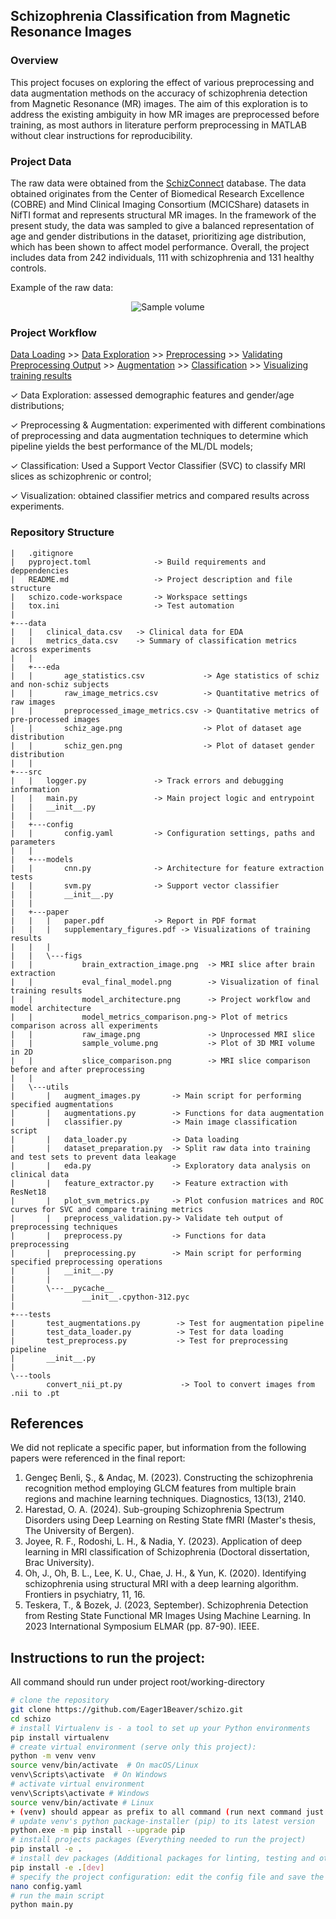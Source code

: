 ## Schizophrenia Classification from Magnetic Resonance Images

### Overview
This project focuses on exploring the effect of various preprocessing and data augmentation methods on the accuracy of schizophrenia detection from Magnetic Resonance (MR) images. The aim of this exploration is to address the existing ambiguity in how MR images are preprocessed before training, as most authors in literature perform preprocessing in MATLAB without clear instructions for reproducibility.

### Project Data
The raw data were obtained from the [SchizConnect](http://schizconnect.org/) database. The data obtained originates from the Center of Biomedical Research Excellence (COBRE) and Mind Clinical Imaging Consortium (MCICShare) datasets in NifTI format and represents structural MR images. In the framework of the present study, the data was sampled to give a balanced representation of age and gender distributions in the dataset, prioritizing age distribution, which has been shown to affect model performance. Overall, the project includes data from 242 individuals, 111 with schizophrenia and 131 healthy controls.

Example of the raw data:

<p align="center">
  <img src="src/paper/figs/sample_volume.png" alt="Sample volume">
</p>

### Project Workflow
[Data Loading](src/utils/data_loader.py) >> [Data Exploration](src/utils/eda.py) >> [Preprocessing](src/utils/preprocess.py) >> [Validating Preprocessing Output](src/utils/preprocess_validation.py) >> [Augmentation](src/utils/augmentations.py) >> [Classification](src/models/svm.py) >> [Visualizing training results](src/utils/plot_svm_metrics.py)

&check; Data Exploration: assessed demographic features and gender/age distributions;

&check; Preprocessing & Augmentation: experimented with different combinations of preprocessing and data augmentation techniques to determine which pipeline yields the best performance of the ML/DL models;

&check; Classification: Used a Support Vector Classifier (SVC) to classify MRI slices as schizophrenic or control;

&check; Visualization: obtained classifier metrics and compared results across experiments.

### Repository Structure
```.
|   .gitignore
|   pyproject.toml              -> Build requirements and deppendencies 
|   README.md                   -> Project description and file structure
|   schizo.code-workspace       -> Workspace settings
|   tox.ini                     -> Test automation
|
+---data
|   |   clinical_data.csv   -> Clinical data for EDA
|   |   metrics_data.csv    -> Summary of classification metrics across experiments
|   |
|   +---eda
|   |       age_statistics.csv             -> Age statistics of schiz and non-schiz subjects
|   |       raw_image_metrics.csv          -> Quantitative metrics of raw images
|   |       preprocessed_image_metrics.csv -> Quantitative metrics of pre-processed images
|   |       schiz_age.png                  -> Plot of dataset age distribution 
|   |       schiz_gen.png                  -> Plot of dataset gender distribution
|   |
+---src
|   |   logger.py               -> Track errors and debugging information
|   |   main.py                 -> Main project logic and entrypoint
|   |   __init__.py
|   |
|   +---config
|   |       config.yaml         -> Configuration settings, paths and parameters
|   |
|   +---models
|   |       cnn.py              -> Architecture for feature extraction tests
|   |       svm.py              -> Support vector classifier
|   |       __init__.py
|   |
|   +---paper
|   |   |   paper.pdf           -> Report in PDF format
|   |   |   supplementary_figures.pdf -> Visualizations of training results
|   |   |
|   |   \---figs
|   |           brain_extraction_image.png  -> MRI slice after brain extraction
|   |           eval_final_model.png        -> Visualization of final training results
|   |           model_architecture.png      -> Project workflow and model architecture
|   |           model_metrics_comparison.png-> Plot of metrics comparison across all experiments
|   |           raw_image.png               -> Unprocessed MRI slice
|   |           sample_volume.png           -> Plot of 3D MRI volume in 2D
|   |           slice_comparison.png        -> MRI slice comparison before and after preprocessing
|   |
|   \---utils
|       |   augment_images.py       -> Main script for performing specified augmentations
|       |   augmentations.py        -> Functions for data augmentation
|       |   classifier.py           -> Main image classification script
|       |   data_loader.py          -> Data loading
|       |   dataset_preparation.py  -> Split raw data into training and test sets to prevent data leakage
|       |   eda.py                  -> Exploratory data analysis on clinical data
|       |   feature_extractor.py    -> Feature extraction with ResNet18
|       |   plot_svm_metrics.py     -> Plot confusion matrices and ROC curves for SVC and compare training metrics
|       |   preprocess_validation.py-> Validate teh output of preprocessing techniques
|       |   preprocess.py           -> Functions for data preprocessing
|       |   preprocessing.py        -> Main script for performing specified preprocessing operations
|       |   __init__.py
|       |
|       \---__pycache__
|               __init__.cpython-312.pyc
|
+---tests
|       test_augmentations.py        -> Test for augmentation pipeline
|       test_data_loader.py          -> Test for data loading
|       test_preprocess.py           -> Test for preprocessing pipeline
|       __init__.py
|
\---tools
        convert_nii_pt.py             -> Tool to convert images from .nii to .pt
```


## References
We did not replicate a specific paper, but information from the following papers were referenced in the final report:  
1) Gengeç Benli, Ş., & Andaç, M. (2023). Constructing the schizophrenia recognition method employing GLCM features from multiple brain regions and machine learning techniques. Diagnostics, 13(13), 2140.
2) Harestad, O. A. (2024). Sub-grouping Schizophrenia Spectrum Disorders using Deep Learning on Resting State fMRI (Master's thesis, The University of Bergen).
3) Joyee, R. F., Rodoshi, L. H., & Nadia, Y. (2023). Application of deep learning in MRI classification of Schizophrenia (Doctoral dissertation, Brac University).
4) Oh, J., Oh, B. L., Lee, K. U., Chae, J. H., & Yun, K. (2020). Identifying schizophrenia using structural MRI with a deep learning algorithm. Frontiers in psychiatry, 11, 16.
5) Teskera, T., & Bozek, J. (2023, September). Schizophrenia Detection from Resting State Functional MR Images Using Machine Learning. In 2023 International Symposium ELMAR (pp. 87-90). IEEE.


## Instructions to run the project:
All command should run under project root/working-directory
```bash 
# clone the repository
git clone https://github.com/Eager1Beaver/schizo.git
cd schizo
# install Virtualenv is - a tool to set up your Python environments
pip install virtualenv
# create virtual environment (serve only this project):
python -m venv venv
source venv/bin/activate  # On macOS/Linux
venv\Scripts\activate  # On Windows
# activate virtual environment
venv\Scripts\activate # Windows
source venv/bin/activate # Linux
+ (venv) should appear as prefix to all command (run next command just after activating venv)
# update venv's python package-installer (pip) to its latest version
python.exe -m pip install --upgrade pip
# install projects packages (Everything needed to run the project)
pip install -e .
# install dev packages (Additional packages for linting, testing and other developer tools)
pip install -e .[dev]
# specify the project configuration: edit the config file and save the configuration
nano config.yaml
# run the main script
python main.py
``` 